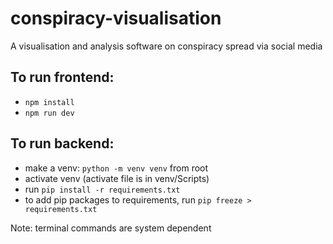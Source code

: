 # conspiracy-visualisation
A visualisation and analysis software on conspiracy spread via social media


## To run frontend:
 - ```npm install```
 - ```npm run dev```

## To run backend:
 - make a venv: ```python -m venv venv``` from root
 - activate venv (activate file is in venv/Scripts)
 - run ```pip install -r requirements.txt```
 - to add pip packages to requirements, run ```pip freeze > requirements.txt```

Note: terminal commands are system dependent
